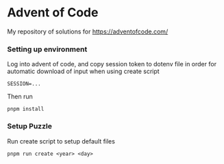 # Advent of Code

My repository of solutions for https://adventofcode.com/

### Setting up environment
Log into advent of code, and copy session token to dotenv file in order for automatic download of input when using create script
```
SESSION=...
```
Then run
```
pnpm install
```

### Setup Puzzle
Run create script to setup default files
```
pnpm run create <year> <day>
```